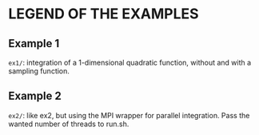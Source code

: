 # LEGEND OF THE EXAMPLES



## Example 1

`ex1/`: integration of a 1-dimensional quadratic function, without and with a sampling function.


## Example 2

`ex2/`: like ex2, but using the MPI wrapper for parallel integration. Pass the wanted number of threads to run.sh.
